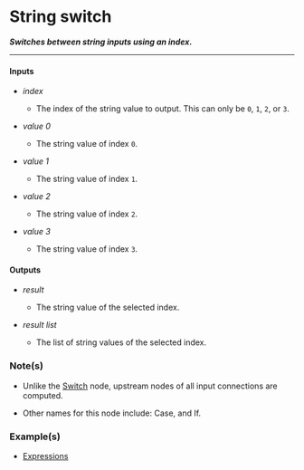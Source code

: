 # String switch

**_Switches between string inputs using an index._**

---


#### Inputs

* _index_

  * The index of the string value to output. This can only be `0`, `1`, `2`, or `3`.

* _value 0_

  * The string value of index `0`.

* _value 1_

  * The string value of index `1`.

* _value 2_

  * The string value of index `2`.

* _value 3_

  * The string value of index `3`.


#### Outputs

* _result_

  * The string value of the selected index.

* _result list_

  * The list of string values of the selected index.


### Note(s)

* Unlike the [Switch](/nodes/Switch/documentation.md) node, upstream nodes of all input connections are computed.

* Other names for this node include: Case, and If.


### Example(s)

* <a href="https://creator.trimble.com/graph?assetURI=whp:cc400e35-5f8d-4268-ae7c-46c929676b15&version=latest" target="_blank">Expressions</a>
